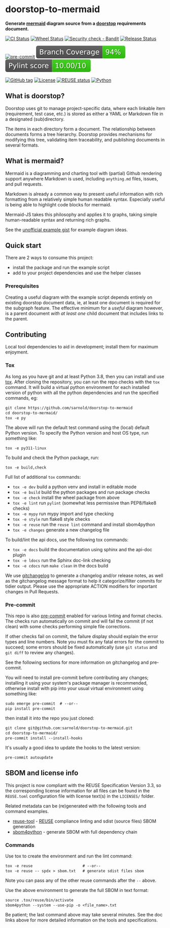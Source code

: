 # doorstop-to-mermaid

**Generate [mermaid](https://mermaid.js.org/) diagram source from a [doorstop](https://doorstop.readthedocs.io/) requirements document.**

[![CI Status](https://github.com/sarnold/doorstop-to-mermaid/actions/workflows/ci.yml/badge.svg)](https://github.com/sarnold/doorstop-to-mermaid/actions/workflows/ci.yml)
[![Wheel Status](https://github.com/sarnold/doorstop-to-mermaid/actions/workflows/wheels.yml/badge.svg)](https://github.com/sarnold/doorstop-to-mermaid/actions/workflows/wheels.yml)
[![Security check - Bandit](https://github.com/sarnold/doorstop-to-mermaid/actions/workflows/bandit.yml/badge.svg)](https://github.com/sarnold/doorstop-to-mermaid/actions/workflows/bandit.yml)
[![Release Status](https://github.com/sarnold/doorstop-to-mermaid/actions/workflows/release.yml/badge.svg)](https://github.com/sarnold/doorstop-to-mermaid/actions/workflows/release.yml)

[![pre-commit](https://img.shields.io/badge/pre--commit-enabled-brightgreen?logo=pre-commit&logoColor=white)](https://github.com/pre-commit/pre-commit)
[![Test coverage](https://raw.githubusercontent.com/sarnold/doorstop-to-mermaid/badges/main/test-coverage.svg)](https://github.com/sarnold/doorstop-to-mermaid/actions/workflows/coverage.yml)
[![Pylint Score](https://raw.githubusercontent.com/sarnold/doorstop-to-mermaid/badges/main/pylint-score.svg)](https://github.com/sarnold/doorstop-to-mermaid/actions/workflows/pylint.yml)

[![GitHub tag](https://img.shields.io/github/v/tag/sarnold/doorstop-to-mermaid?color=green&include_prereleases&label=latest%20release)](https://github.com/sarnold/doorstop-to-mermaid/releases)
[![License](https://img.shields.io/badge/license-MIT-blue)](https://github.com/sarnold/doorstop-to-mermaid/blob/main/LICENSE)
[![REUSE status](https://api.reuse.software/badge/git.fsfe.org/reuse/api)](https://api.reuse.software/info/git.fsfe.org/reuse/api)
[![Python](https://img.shields.io/badge/python-3.9+-blue.svg)](https://www.python.org/downloads/)

## What is doorstop?

Doorstop uses git to manage project-specific data, where each linkable
item (requirement, test case, etc.) is stored as either a YAML or
Markdown file in a designated (sub)directory.

The items in each directory form a document. The relationship between
documents forms a tree hierarchy. Doorstop provides mechanisms for
modifying this tree, validating item traceability, and publishing
documents in several formats.

## What is mermaid?

Mermaid is a diagramming and charting tool with (partial) Github
rendering support anywhere Markdown is used, including `anything.md`
files, issues, and pull requests.

Markdown is already a common way to present useful information with rich
formatting from a relatively simple human readable syntax. Especially
useful is being able to highlight code blocks for mermaid.

Mermaid-JS takes this philosophy and applies it to graphs, taking simple
human-readable syntax and returning rich graphs.

See the [unofficial example gist](https://gist.github.com/ChristopherA/bffddfdf7b1502215e44cec9fb766dfd)
for example diagram ideas.

## Quick start

There are 2 ways to consume this project:

* install the package and run the example script
* add to your project dependencies and use the helper classes

### Prerequisites

Creating a useful diagram with the example script depends entirely on
existing doorstop document data, ie, at least one document is required
for the subgraph feature. The effective minimum for a *useful* diagram
however, is a parent document *with at least one* child document that
includes links to the parent.

## Contributing

Local tool dependencies to aid in development; install them for maximum
enjoyment.

### Tox

As long as you have git and at least Python 3.8, then you can install
and use [tox](https://github.com/tox-dev/tox). After cloning the
repository, you can run the repo checks with the `tox` command. It will
build a virtual python environment for each installed version of python
with all the python dependencies and run the specified commands, eg:

    git clone https://github.com/sarnold/doorstop-to-mermaid
    cd doorstop-to-mermaid/
    tox -e py

The above will run the default test command using the (local) default
Python version. To specify the Python version and host OS type, run
something like:

    tox -e py311-linux

To build and check the Python package, run:

    tox -e build,check

Full list of additional `tox` commands:

* `tox -e dev` build a python venv and install in editable mode
* `tox -e build` build the python packages and run package checks
* `tox -e check` install the wheel package from above
* `tox -e lint` run `pylint` (somewhat less permissive than PEP8/flake8
  checks)
* `tox -e mypy` run mypy import and type checking
* `tox -e style` run flake8 style checks
* `tox -e reuse` run the `reuse lint` command and install sbom4python
* `tox -e changes` generate a new changelog file

To build/lint the api docs, use the following tox commands:

* `tox -e docs` build the documentation using sphinx and the api-doc
  plugin
* `tox -e ldocs` run the Sphinx doc-link checking
* `tox -e cdocs` run `make clean` in the docs build

We use [gitchangelog](https://github.com/sarnold/gitchangelog) to
generate a changelog and/or release notes, as well as the gitchangelog
message format to help it categorize/filter commits for tidier output.
Please use the appropriate ACTION modifiers for important changes in
Pull Requests.

### Pre-commit

This repo is also [pre-commit](http://pre-commit.com/) enabled for
various linting and format checks. The checks run automatically on
commit and will fail the commit (if not clean) with some checks
performing simple file corrections.

If other checks fail on commit, the failure display should explain the
error types and line numbers. Note you must fix any fatal errors for the
commit to succeed; some errors should be fixed automatically (use
`git status` and `git diff` to review any changes).

See the following sections for more information on gitchangelog and
pre-commit.

You will need to install pre-commit before contributing any changes;
installing it using your system's package manager is recommended,
otherwise install with pip into your usual virtual environment using
something like:

    sudo emerge pre-commit  # --or--
    pip install pre-commit

then install it into the repo you just cloned:

    git clone git@github.com:sarnold/doorstop-to-mermaid.git
    cd doorstop-to-mermaid/
    pre-commit install --install-hooks

It's usually a good idea to update the hooks to the latest version:

    pre-commit autoupdate

## SBOM and license info

This project is now compliant with the REUSE Specification Version 3.3,
so the corresponding license information for all files can be found in
the `REUSE.toml` configuration file with license text(s) in the
`LICENSES/` folder.

Related metadata can be (re)generated with the following tools and
command examples.

* [reuse-tool](https://github.com/fsfe/reuse-tool) -
  [REUSE](https://reuse.software/spec-3.3/) compliance linting and sdist
  (source files) SBOM generation
* [sbom4python](https://github.com/anthonyharrison/sbom4python) -
  generate SBOM with full dependency chain

### Commands

Use tox to create the environment and run the lint command:

    tox -e reuse                      # --or--
    tox -e reuse -- spdx > sbom.txt   # generate sdist files sbom

Note you can pass any of the other reuse commands after the `--` above.

Use the above environment to generate the full SBOM in text format:

    source .tox/reuse/bin/activate
    sbom4python --system --use-pip -o <file_name>.txt

Be patient; the last command above may take several minutes. See the doc
links above for more detailed information on the tools and
specifications.
